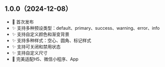 ## 1.0.0（2024-12-08）
- 🎉 首次发布
- ✨ 支持多种预设类型：default、primary、success、warning、error、info
- ✨ 支持自定义颜色和渐变背景
- ✨ 支持多种样式：空心、圆角、标记样式
- ✨ 支持可关闭和禁用状态
- ✨ 支持自定义尺寸
- 📱 完美适配H5、微信小程序、App